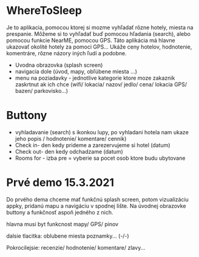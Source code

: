 # WhereToSleep
Je to aplikacia, pomocou ktorej si mozme vyhľadať rôzne hotely, miesta na prespanie. Môžeme si to vyhľadať buď pomocou hľadania (search), alebo pomocou funkcie NearME, pomocou GPS. Táto aplikácia má hlavne ukazovať okolité hotely za pomoci GPS... Ukáže ceny hotelov, hodnotenie, komentráre, rôzne názory iných ľudí a podobne.  

- Uvodna obrazovka (splash screen)
- navigacia dole (úvod, mapy, obľúbene miesta ...)
- menu na poziadavky - jednotlive kategorie ktore moze zakaznik zaskrtnut ak ich chce (wifi/ lokacia/ nazov/ jedlo/ cena/ lokacia GPS/ bazen/ parkovisko...)

# Buttony
- vyhladavanie (search) s ikonkou lupy, po vyhladani hotela nam ukaze jeho  popis / hodnotenie/ komentare/ cennik)
- Check in- den kedy prideme a zarezervujeme si hotel (datum)
- Check out- den kedy odchadzame (datum)
- Rooms for - izba pre = vyberie sa pocet osob ktore budu ubytovane 

# Prvé demo 15.3.2021
Do prvého dema chceme mať funkčnú splash screen, potom vizualizáciu appky, pridanú mapu a navigáciu v spodnej lište. Na úvodnej obrazovke buttony a funkčnosť aspoň jedného z nich.

hlavna musi byt funkcnost mapy/ GPS/ pinov

dalsie tlacitka: oblubene miesta poznamky... (-/-)

Pokrocilejsie: recenzie/ hodnotenie/ komentare/ zlavy...
